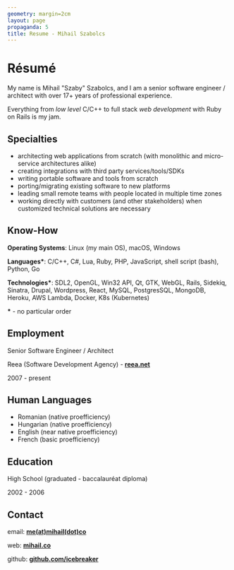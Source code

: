 ```yaml
---
geometry: margin=2cm
layout: page
propaganda: 5
title: Resume - Mihail Szabolcs
---
```

Résumé
======
My name is Mihail "Szaby" Szabolcs, and I am a senior software engineer / architect with
over 17+ years of professional experience.

Everything from _low level_ C/C++ to full stack _web development_ with Ruby on Rails is my jam.

Specialties
-----------
- architecting web applications from scratch (with monolithic and micro-service architectures alike)
- creating integrations with third party services/tools/SDKs
- writing portable software and tools from scratch
- porting/migrating existing software to new platforms
- leading small remote teams with people located in multiple time zones
- working directly with customers (and other stakeholders) when customized technical solutions are necessary

Know-How
--------
**Operating Systems**: Linux (my main OS), macOS, Windows

**Languages\***: C/C++, C#, Lua, Ruby, PHP, JavaScript, shell script (bash), Python, Go

**Technologies\***: SDL2, OpenGL, Win32 API, Qt, GTK, WebGL, Rails, Sidekiq, Sinatra, Drupal, Wordpress, React,
MySQL, PostgresSQL, MongoDB, Heroku, AWS Lambda, Docker, K8s (Kubernetes)

**\*** - no particular order

Employment
----------
Senior Software Engineer / Architect

Reea (Software Development Agency) - **[reea.net](https://reea.net)**

2007 - present

Human Languages
---------------
- Romanian (native proefficiency)
- Hungarian (native proefficiency)
- English (near native proefficiency)
- French (basic proefficiency)

Education
---------
High School (graduated - baccalauréat diploma)

2002 - 2006

Contact
-------
email: **[me(at)mihail(dot)co](mailto:me(at)mihail(dot)co?subject=Resume)**

web: **[mihail.co](https://mihail.co)**

github: **[github.com/icebreaker](https://github.com/icebreaker)**

